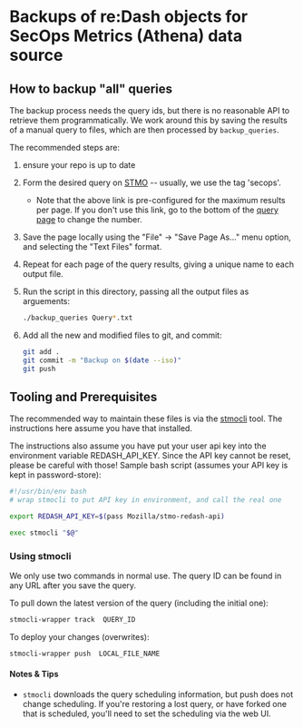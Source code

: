 # Backups of re:Dash objects for SecOps Metrics (Athena) data source

## How to backup "all" queries

The backup process needs the query ids, but there is no reasonable API to
retrieve them programmatically. We work around this by saving the results of a
manual query to files, which are then processed by `backup_queries`.

The recommended steps are:
1. ensure your repo is up to date
1. Form the desired query on
   [STMO](https://sql.telemetry.mozilla.org/queries?page=1&page_size=100) --
   usually, we use the tag 'secops'.

   - Note that the above link is pre-configured for the maximum results per
     page. If you don't use this link, go to the bottom of the [query
     page](https://sql.telemetry.mozilla.org/queries) to change the number.
1. Save the page locally using the "File" -> "Save Page As..." menu option, and
   selecting the "Text Files" format.
1. Repeat for each page of the query results, giving a unique name to each
   output file.
1. Run the script in this directory, passing all the output files as arguements:
    ```bash
    ./backup_queries Query*.txt
    ```
1. Add all the new and modified files to git, and commit:
    ```bash
    git add .
    git commit -m "Backup on $(date --iso)"
    git push
    ```

## Tooling and Prerequisites

The recommended way to maintain these files is via the
[stmocli][stmocli] tool. The instructions here assume you have that
installed.

The instructions also assume you have put your user api key into the
environment variable REDASH_API_KEY. Since the API key cannot be reset,
please be careful with those! Sample bash script (assumes your API key is kept
in password-store):
```bash
#!/usr/bin/env bash
# wrap stmocli to put API key in environment, and call the real one

export REDASH_API_KEY=$(pass Mozilla/stmo-redash-api)

exec stmocli "$@"
```

### Using stmocli

We only use two commands in normal use. The query ID can be found in any
URL after you save the query.

To pull down the latest version of the query (including the initial
one):
```bash
stmocli-wrapper track  QUERY_ID
```

To deploy your changes (overwrites):
```bash
stmocli-wrapper push  LOCAL_FILE_NAME
```

#### Notes & Tips

- ``stmocli`` downloads the query scheduling information, but push does
  not change scheduling. If you're restoring a lost query, or have
  forked one that is scheduled, you'll need to set the scheduling via
  the web UI.

<!-- References used above -->
[stmocli]: https://github.com/mozilla/stmocli

